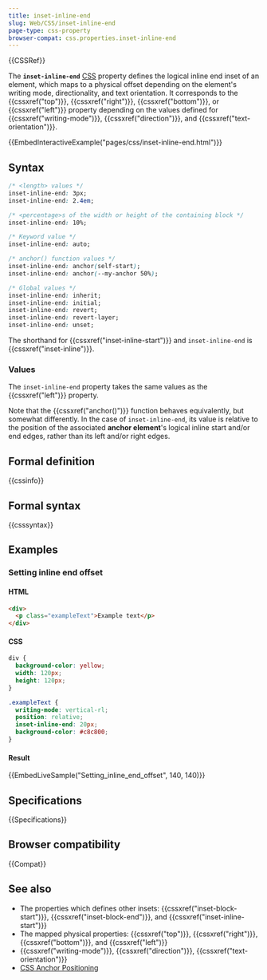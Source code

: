 ```yaml
---
title: inset-inline-end
slug: Web/CSS/inset-inline-end
page-type: css-property
browser-compat: css.properties.inset-inline-end
---
```


{{CSSRef}}

The **`inset-inline-end`** [CSS](/en-US/docs/Web/CSS) property defines the logical inline end inset of an element, which maps to a physical offset depending on the element's writing mode, directionality, and text orientation. It corresponds to the {{cssxref("top")}}, {{cssxref("right")}}, {{cssxref("bottom")}}, or {{cssxref("left")}} property depending on the values defined for {{cssxref("writing-mode")}}, {{cssxref("direction")}}, and {{cssxref("text-orientation")}}.

{{EmbedInteractiveExample("pages/css/inset-inline-end.html")}}

## Syntax

```css
/* <length> values */
inset-inline-end: 3px;
inset-inline-end: 2.4em;

/* <percentage>s of the width or height of the containing block */
inset-inline-end: 10%;

/* Keyword value */
inset-inline-end: auto;

/* anchor() function values */
inset-inline-end: anchor(self-start);
inset-inline-end: anchor(--my-anchor 50%);

/* Global values */
inset-inline-end: inherit;
inset-inline-end: initial;
inset-inline-end: revert;
inset-inline-end: revert-layer;
inset-inline-end: unset;
```

The shorthand for {{cssxref("inset-inline-start")}} and `inset-inline-end` is {{cssxref("inset-inline")}}.

### Values

The `inset-inline-end` property takes the same values as the {{cssxref("left")}} property.

Note that the {{cssxref("anchor()")}} function behaves equivalently, but somewhat differently. In the case of `inset-inline-end`, its value is relative to the position of the associated **anchor element**'s logical inline start and/or end edges, rather than its left and/or right edges.

## Formal definition

{{cssinfo}}

## Formal syntax

{{csssyntax}}

## Examples

### Setting inline end offset

#### HTML

```html
<div>
  <p class="exampleText">Example text</p>
</div>
```

#### CSS

```css
div {
  background-color: yellow;
  width: 120px;
  height: 120px;
}

.exampleText {
  writing-mode: vertical-rl;
  position: relative;
  inset-inline-end: 20px;
  background-color: #c8c800;
}
```

#### Result

{{EmbedLiveSample("Setting_inline_end_offset", 140, 140)}}

## Specifications

{{Specifications}}

## Browser compatibility

{{Compat}}

## See also

- The properties which defines other insets: {{cssxref("inset-block-start")}}, {{cssxref("inset-block-end")}}, and {{cssxref("inset-inline-start")}}
- The mapped physical properties: {{cssxref("top")}}, {{cssxref("right")}}, {{cssxref("bottom")}}, and {{cssxref("left")}}
- {{cssxref("writing-mode")}}, {{cssxref("direction")}}, {{cssxref("text-orientation")}}
- [CSS Anchor Positioning](/en-US/docs/Web/CSS/CSS_anchor_positioning)
